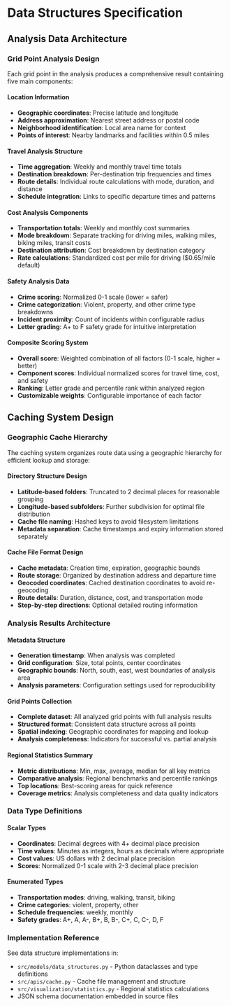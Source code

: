 # Data Structures Specification

## Analysis Data Architecture

### Grid Point Analysis Design

Each grid point in the analysis produces a comprehensive result containing five main components:

#### Location Information
- **Geographic coordinates**: Precise latitude and longitude
- **Address approximation**: Nearest street address or postal code
- **Neighborhood identification**: Local area name for context
- **Points of interest**: Nearby landmarks and facilities within 0.5 miles

#### Travel Analysis Structure
- **Time aggregation**: Weekly and monthly travel time totals
- **Destination breakdown**: Per-destination trip frequencies and times
- **Route details**: Individual route calculations with mode, duration, and distance
- **Schedule integration**: Links to specific departure times and patterns

#### Cost Analysis Components
- **Transportation totals**: Weekly and monthly cost summaries
- **Mode breakdown**: Separate tracking for driving miles, walking miles, biking miles, transit costs
- **Destination attribution**: Cost breakdown by destination category
- **Rate calculations**: Standardized cost per mile for driving ($0.65/mile default)

#### Safety Analysis Data
- **Crime scoring**: Normalized 0-1 scale (lower = safer)
- **Crime categorization**: Violent, property, and other crime type breakdowns
- **Incident proximity**: Count of incidents within configurable radius
- **Letter grading**: A+ to F safety grade for intuitive interpretation

#### Composite Scoring System
- **Overall score**: Weighted combination of all factors (0-1 scale, higher = better)
- **Component scores**: Individual normalized scores for travel time, cost, and safety
- **Ranking**: Letter grade and percentile rank within analyzed region
- **Customizable weights**: Configurable importance of each factor

## Caching System Design

### Geographic Cache Hierarchy
The caching system organizes route data using a geographic hierarchy for efficient lookup and storage:

#### Directory Structure Design
- **Latitude-based folders**: Truncated to 2 decimal places for reasonable grouping
- **Longitude-based subfolders**: Further subdivision for optimal file distribution  
- **Cache file naming**: Hashed keys to avoid filesystem limitations
- **Metadata separation**: Cache timestamps and expiry information stored separately

#### Cache File Format Design
- **Cache metadata**: Creation time, expiration, geographic bounds
- **Route storage**: Organized by destination address and departure time
- **Geocoded coordinates**: Cached destination coordinates to avoid re-geocoding
- **Route details**: Duration, distance, cost, and transportation mode
- **Step-by-step directions**: Optional detailed routing information

### Analysis Results Architecture

#### Metadata Structure
- **Generation timestamp**: When analysis was completed
- **Grid configuration**: Size, total points, center coordinates
- **Geographic bounds**: North, south, east, west boundaries of analysis area
- **Analysis parameters**: Configuration settings used for reproducibility

#### Grid Points Collection
- **Complete dataset**: All analyzed grid points with full analysis results
- **Structured format**: Consistent data structure across all points
- **Spatial indexing**: Geographic coordinates for mapping and lookup
- **Analysis completeness**: Indicators for successful vs. partial analysis

#### Regional Statistics Summary
- **Metric distributions**: Min, max, average, median for all key metrics
- **Comparative analysis**: Regional benchmarks and percentile rankings
- **Top locations**: Best-scoring areas for quick reference
- **Coverage metrics**: Analysis completeness and data quality indicators

### Data Type Definitions

#### Scalar Types
- **Coordinates**: Decimal degrees with 4+ decimal place precision
- **Time values**: Minutes as integers, hours as decimals where appropriate
- **Cost values**: US dollars with 2 decimal place precision
- **Scores**: Normalized 0-1 scale with 2-3 decimal place precision

#### Enumerated Types
- **Transportation modes**: driving, walking, transit, biking
- **Crime categories**: violent, property, other
- **Schedule frequencies**: weekly, monthly
- **Safety grades**: A+, A, A-, B+, B, B-, C+, C, C-, D, F

### Implementation Reference
See data structure implementations in:
- `src/models/data_structures.py` - Python dataclasses and type definitions
- `src/apis/cache.py` - Cache file management and structure
- `src/visualization/statistics.py` - Regional statistics calculations
- JSON schema documentation embedded in source files